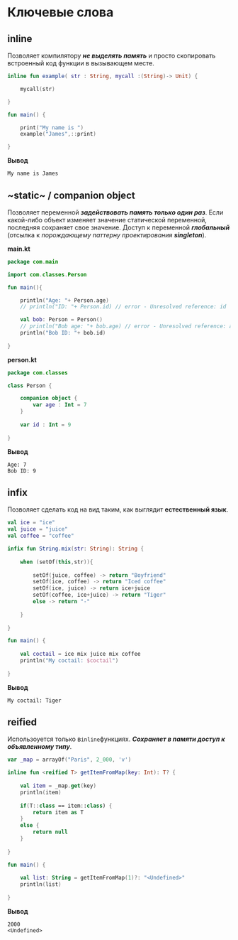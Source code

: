 
# Ключевые слова

## inline
Позволяет компилятору ***не выделять память*** и просто скопировать встроенный код функции в вызывающем месте.

```kotlin
inline fun example( str : String, mycall :(String)-> Unit) {

    mycall(str)

}

fun main() {

    print("My name is ")
    example("James",::print)

} 
```
**Вывод**
```
My name is James
```

##
##

## ~static~ / companion object
Позволяет переменной ***задействовать память только один раз***. Если какой-либо объект изменяет значение статической переменной, последняя сохраняет свое значение. Доступ к переменной ***глобальный*** (отсылка к _порождающему паттерну проектирования **singleton**_).

**main.kt**
```kotlin
package com.main

import com.classes.Person

fun main(){

    println("Age: "+ Person.age)
    // println("ID: "+ Person.id) // error - Unresolved reference: id

    val bob: Person = Person()
    // println("Bob age: "+ bob.age) // error - Unresolved reference: age
    println("Bob ID: "+ bob.id)
    
}
```
**person.kt**
```kotlin
package com.classes

class Person {

    companion object {
        var age : Int = 7
    }
    
    var id : Int = 9
    
}
```
**Вывод**
```
Age: 7
Bob ID: 9
```


##
##

## infix
Позволяет сделать код на вид таким, как выглядит **естественный язык**.

```kotlin
val ice = "ice"
val juice = "juice"
val coffee = "coffee"

infix fun String.mix(str: String): String {
    
    when (setOf(this,str)){
    
        setOf(juice, coffee) -> return "Boyfriend"
        setOf(ice, coffee) -> return "Iced coffee"
        setOf(ice, juice) -> return ice+juice
        setOf(coffee, ice+juice) -> return "Tiger"
        else -> return "-"
        
    }
    
}

fun main() {
    
    val coctail = ice mix juice mix coffee 
    println("My coctail: $coctail")
    
}
```
**Вывод**
```
My coctail: Tiger
```

##
##

## reified
Использоуется только в```inline```функциях. ***Сохраняет в памяти доступ к объявленному типу***.

```kotlin
var _map = arrayOf("Paris", 2_000, 'v')

inline fun <reified T> getItemFromMap(key: Int): T? {
    
    val item = _map.get(key)
    println(item)
    
    if(T::class == item::class) {
        return item as T
    }
    else { 
        return null
    }
    
}

fun main() {
    
    val list: String = getItemFromMap(1)?: "<Undefined>"
    println(list)
 
}
```
**Вывод**
```
2000
<Undefined>
```

##
##

## 


